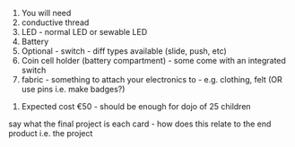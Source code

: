 1. You will need
1. conductive thread
2. LED - normal LED or sewable LED
3. Battery
4. Optional - switch - diff types available \(slide, push, etc\)
5. Coin cell holder \(battery compartment\) - some come with an integrated switch
6. fabric - something to attach your electronics to - e.g. clothing, felt \(OR use pins i.e. make badges?\)
<!-- TODO: INSERT PICTURES OF ALL OF THESE! -->

1. Expected cost €50 - should be enough for dojo of 25 children



say what the final project is
each card - how does this relate to the end product i.e. the project


